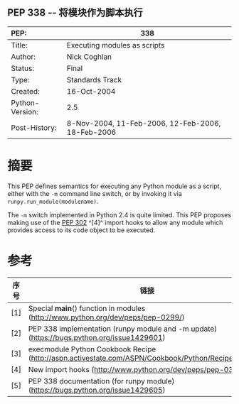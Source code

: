 PEP 338 -- 将模块作为脚本执行
---

| PEP:            | 338                                               |
| :-------------- | ------------------------------------------------- |
| Title:          | Executing modules as scripts                      |
| Author:         | Nick Coghlan <ncoghlan at gmail.com>              |
| Status:         | Final                                             |
| Type:           | Standards Track                                   |
| Created:        | 16-Oct-2004                                       |
| Python-Version: | 2.5                                               |
| Post-History:   | 8-Nov-2004, 11-Feb-2006, 12-Feb-2006, 18-Feb-2006 |

# 摘要

This PEP defines semantics for executing any Python module as a script, either with the `-m` command line switch, or by invoking it via `runpy.run_module(modulename)`.

The `-m` switch implemented in Python 2.4 is quite limited. This PEP proposes making use of the [PEP 302](https://www.python.org/dev/peps/pep-0302) ^[4]^ import hooks to allow any module which provides access to its code object to be executed.

# 参考
| 序号 | 链接                                                         |
| ---- | ------------------------------------------------------------ |
| [1]  | Special __main__() function in modules (http://www.python.org/dev/peps/pep-0299/) |
| [2]  | PEP 338 implementation (runpy module and -m update) (https://bugs.python.org/issue1429601) |
| [3]  | execmodule Python Cookbook Recipe (http://aspn.activestate.com/ASPN/Cookbook/Python/Recipe/307772) |
| [4]  | New import hooks (http://www.python.org/dev/peps/pep-0302/)  |
| [5]  | PEP 338 documentation (for runpy module) (https://bugs.python.org/issue1429605) |

